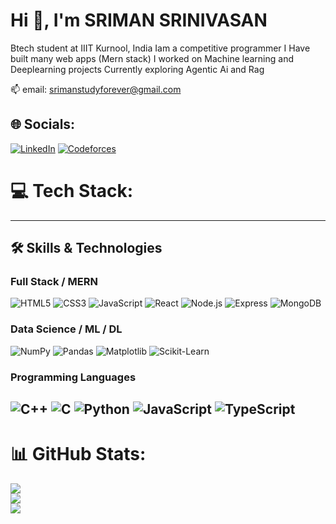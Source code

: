 # Hi 👋, I'm SRIMAN SRINIVASAN 
Btech student at IIIT Kurnool, India
Iam a competitive programmer 
I Have built many web apps (Mern stack)
I worked on Machine learning and Deeplearning projects
Currently exploring Agentic Ai and Rag

📫 email: [srimanstudyforever@gmail.com](mailto:srimanstudyforever@gmail.com)  
 


## 🌐 Socials:
[![LinkedIn](https://www.linkedin.com/in/sriman-srinivasan-ba14a5313/)](mailto:srimanstudyforever@gmail.com) 
[![Codeforces](https://img.shields.io/badge/-Codeforces-1F8ACB?style=for-the-badge&logo=codeforces&logoColor=white)](https://codeforces.com/profile/sughanvasan14)
 
# 💻 Tech Stack:
---

## 🛠️ Skills & Technologies

### Full Stack / MERN  
![HTML5](https://img.shields.io/badge/-HTML5-E34F26?style=for-the-badge&logo=html5&logoColor=white)
![CSS3](https://img.shields.io/badge/-CSS3-1572B6?style=for-the-badge&logo=css3)
![JavaScript](https://img.shields.io/badge/-JavaScript-F7DF1E?style=for-the-badge&logo=javascript&logoColor=black)
![React](https://img.shields.io/badge/-React-61DAFB?style=for-the-badge&logo=react&logoColor=black)
![Node.js](https://img.shields.io/badge/-Node.js-339933?style=for-the-badge&logo=node.js&logoColor=white)
![Express](https://img.shields.io/badge/-Express-000000?style=for-the-badge&logo=express&logoColor=white)
![MongoDB](https://img.shields.io/badge/-MongoDB-47A248?style=for-the-badge&logo=mongodb&logoColor=white)

### Data Science / ML / DL  
![NumPy](https://img.shields.io/badge/-NumPy-013243?style=for-the-badge&logo=numpy&logoColor=white)
![Pandas](https://img.shields.io/badge/-Pandas-150458?style=for-the-badge&logo=pandas&logoColor=white)
![Matplotlib](https://img.shields.io/badge/-Matplotlib-11557C?style=for-the-badge&logo=matplotlib&logoColor=white)
![Scikit-Learn](https://img.shields.io/badge/-Scikit--Learn-F7931E?style=for-the-badge&logo=scikit-learn&logoColor=white)

### Programming Languages  
![C++](https://img.shields.io/badge/-C++-00599C?style=for-the-badge&logo=c%2B%2B&logoColor=white)
![C](https://img.shields.io/badge/-C-A8B9CC?style=for-the-badge&logo=c&logoColor=white)
![Python](https://img.shields.io/badge/-Python-3776AB?style=for-the-badge&logo=python&logoColor=white)
![JavaScript](https://img.shields.io/badge/-JavaScript-F7DF1E?style=for-the-badge&logo=javascript&logoColor=black)
![TypeScript](https://img.shields.io/badge/-JavaScript-F7DF1E?style=for-the-badge&logo=typescript&logoColor=black)
---
# 📊 GitHub Stats:
![](https://github-readme-stats.vercel.app/api?username=project-2-2-2&theme=dark&hide_border=false&include_all_commits=true&count_private=true)<br/>
![](https://nirzak-streak-stats.vercel.app/?user=project-2-2-2&theme=dark&hide_border=false)<br/>
![](https://github-readme-stats.vercel.app/api/top-langs/?username=project-2-2-2&theme=dark&hide_border=false&include_all_commits=true&count_private=true&layout=compact)

 
